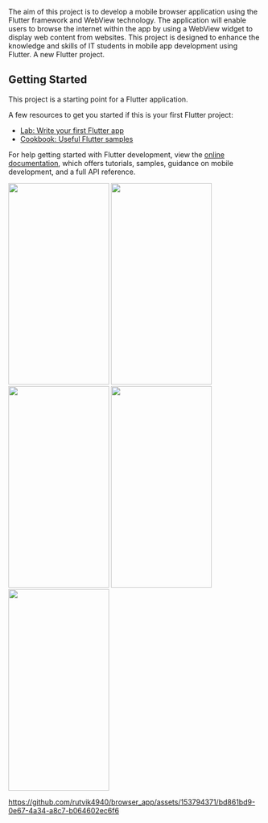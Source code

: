 
The aim of this project is to develop a mobile browser application using the Flutter framework
and WebView technology. The application will enable users to browse the internet within the app
by using a WebView widget to display web content from websites. This project is designed to
enhance the knowledge and skills of IT students in mobile app development using Flutter.
A new Flutter project.

## Getting Started

This project is a starting point for a Flutter application.

A few resources to get you started if this is your first Flutter project:

- [Lab: Write your first Flutter app](https://docs.flutter.dev/get-started/codelab)
- [Cookbook: Useful Flutter samples](https://docs.flutter.dev/cookbook)

For help getting started with Flutter development, view the
[online documentation](https://docs.flutter.dev/), which offers tutorials,
samples, guidance on mobile development, and a full API reference.

<p>
  <img src="https://github.com/rutvik4940/browser_app/assets/153794371/da9c607f-6e9b-4283-8a2b-548d7c151a0a"
  height="400px" width ="200px"/>
  <img src="https://github.com/rutvik4940/browser_app/assets/153794371/23ce7be5-c16a-4f4e-b171-5b84ae77c232"
  height="400px" width ="200px"/>
   <img src="https://github.com/rutvik4940/browser_app/assets/153794371/5b3873bb-5b91-49a3-8ad3-0a34e186ff91"
  height="400px" width ="200px"/>
   <img src="https://github.com/rutvik4940/browser_app/assets/153794371/32cd83a9-9902-4a85-90c6-e69783a73c88"
  height="400px" width ="200px"/>
   <img src="https://github.com/rutvik4940/browser_app/assets/153794371/5d3c092c-46b9-4726-8bf7-4958cc055dec"
  height="400px" width ="200px"/>


https://github.com/rutvik4940/browser_app/assets/153794371/bd861bd9-0e67-4a34-a8c7-b064602ec6f6


  
</p>
